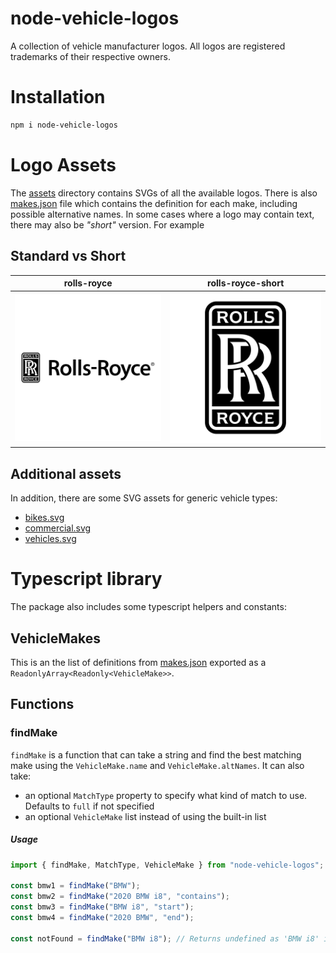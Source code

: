 # node-vehicle-logos
A collection of vehicle manufacturer logos. All logos are registered trademarks of their respective owners.

# Installation

``` bash
npm i node-vehicle-logos
```

# Logo Assets
The [assets](/assets) directory contains SVGs of all the available logos. There is also [makes.json](/assets/makes.json) file which contains the definition for each make, including possible alternative names.
In some cases where a logo may contain text, there may also be _"short"_ version. For example
## Standard vs Short
| rolls-royce | rolls-royce-short |
| ----------| --------------- |
| ![rolls-royce](/assets/rolls-royce.svg) | ![rolls-royce-short](/assets/rolls-royce-short.svg) |

## Additional assets
In addition, there are some SVG assets for generic vehicle types:
- [bikes.svg](/assets/bikes.svg)
- [commercial.svg](/assets/commercial.svg)
- [vehicles.svg](/assets/vehicles.svg)

# Typescript library
The package also includes some typescript helpers and constants:
## VehicleMakes
This is an the list of definitions from [makes.json](/assets/makes.json) exported as a `ReadonlyArray<Readonly<VehicleMake>>`.

## Functions
### findMake
`findMake` is a function that can take a string and find the best matching make using the `VehicleMake.name` and `VehicleMake.altNames`. It can also take:
- an optional `MatchType` property to specify what kind of match to use. Defaults to `full` if not specified
- an optional `VehicleMake` list instead of using the built-in list

##### Usage
```ts
import { findMake, MatchType, VehicleMake } from "node-vehicle-logos";

const bmw1 = findMake("BMW");
const bmw2 = findMake("2020 BMW i8", "contains");
const bmw3 = findMake("BMW i8", "start");
const bmw4 = findMake("2020 BMW", "end");

const notFound = findMake("BMW i8"); // Returns undefined as 'BMW i8' is not a full match
```
